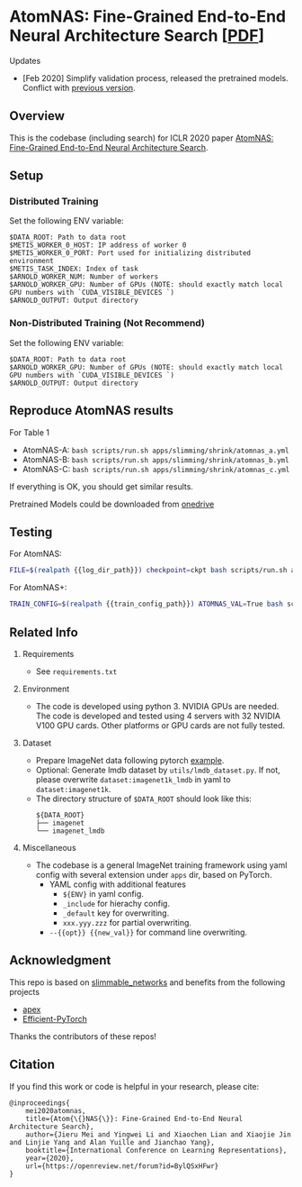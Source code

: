 # AtomNAS: Fine-Grained End-to-End Neural Architecture Search [[PDF](https://arxiv.org/pdf/1912.09640.pdf)]

Updates

- [Feb 2020] Simplify validation process, released the pretrained models. Conflict with [previous version](https://github.com/meijieru/AtomNAS/tree/anonymous).

## Overview

This is the codebase (including search) for ICLR 2020 paper [AtomNAS: Fine-Grained End-to-End Neural Architecture Search](https://openreview.net/forum?id=BylQSxHFwr).


## Setup

### Distributed Training

Set the following ENV variable:
```
$DATA_ROOT: Path to data root
$METIS_WORKER_0_HOST: IP address of worker 0
$METIS_WORKER_0_PORT: Port used for initializing distributed environment
$METIS_TASK_INDEX: Index of task
$ARNOLD_WORKER_NUM: Number of workers
$ARNOLD_WORKER_GPU: Number of GPUs (NOTE: should exactly match local GPU numbers with `CUDA_VISIBLE_DEVICES `)
$ARNOLD_OUTPUT: Output directory
```

### Non-Distributed Training (Not Recommend)

Set the following ENV variable:
```
$DATA_ROOT: Path to data root
$ARNOLD_WORKER_GPU: Number of GPUs (NOTE: should exactly match local GPU numbers with `CUDA_VISIBLE_DEVICES `)
$ARNOLD_OUTPUT: Output directory
```


## Reproduce AtomNAS results

For Table 1

- AtomNAS-A: `bash scripts/run.sh apps/slimming/shrink/atomnas_a.yml`
- AtomNAS-B: `bash scripts/run.sh apps/slimming/shrink/atomnas_b.yml`
- AtomNAS-C: `bash scripts/run.sh apps/slimming/shrink/atomnas_c.yml`

If everything is OK, you should get similar results.

Pretrained Models could be downloaded from [onedrive](https://1drv.ms/u/s!Alk-ml3frR0Iy0ItEpx6KluA6HOD?e=angPfD)


## Testing

For AtomNAS:
```bash
FILE=$(realpath {{log_dir_path}}) checkpoint=ckpt bash scripts/run.sh apps/eval/eval_shrink.yml
```

For AtomNAS+:
```bash
TRAIN_CONFIG=$(realpath {{train_config_path}}) ATOMNAS_VAL=True bash scripts/run.sh apps/eval/eval_se.yml --pretrained {{ckpt_path}}
```

## Related Info

1. Requirements
    - See `requirements.txt`

1. Environment
    - The code is developed using python 3. NVIDIA GPUs are needed. The code is developed and tested using 4 servers with 32 NVIDIA V100 GPU cards. Other platforms or GPU cards are not fully tested.

1. Dataset
    - Prepare ImageNet data following pytorch [example](https://github.com/pytorch/examples/tree/master/imagenet).
    - Optional: Generate lmdb dataset by `utils/lmdb_dataset.py`. If not, please overwrite `dataset:imagenet1k_lmdb` in yaml to `dataset:imagenet1k`.
    - The directory structure of `$DATA_ROOT` should look like this:
        ```
        ${DATA_ROOT}
        ├── imagenet
        └── imagenet_lmdb
        ```

1. Miscellaneous
    - The codebase is a general ImageNet training framework using yaml config with several extension under `apps` dir, based on PyTorch.
        - YAML config with additional features
            - `${ENV}` in yaml config.
            - `_include` for hierachy config.
            - `_default` key for overwriting.
            - `xxx.yyy.zzz` for partial overwriting.
        - `--{{opt}} {{new_val}}` for command line overwriting.


## Acknowledgment

This repo is based on [slimmable_networks](https://github.com/JiahuiYu/slimmable_networks) and benefits from the following projects
- [apex](https://github.com/NVIDIA/apex)
- [Efficient-PyTorch](https://github.com/Lyken17/Efficient-PyTorch)

Thanks the contributors of these repos!


## Citation

If you find this work or code is helpful in your research, please cite:
```
@inproceedings{
    mei2020atomnas,
    title={Atom{\{}NAS{\}}: Fine-Grained End-to-End Neural Architecture Search},
    author={Jieru Mei and Yingwei Li and Xiaochen Lian and Xiaojie Jin and Linjie Yang and Alan Yuille and Jianchao Yang},
    booktitle={International Conference on Learning Representations},
    year={2020},
    url={https://openreview.net/forum?id=BylQSxHFwr}
}
```
